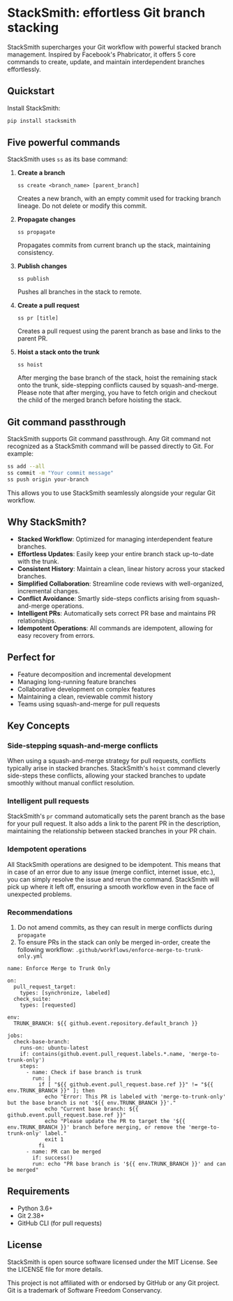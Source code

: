 # StackSmith: effortless Git branch stacking

StackSmith supercharges your Git workflow with powerful stacked branch management. Inspired by Facebook's Phabricator, it offers 5 core commands to create, update, and maintain interdependent branches effortlessly.

## Quickstart

Install StackSmith:

```bash
pip install stacksmith
```

## Five powerful commands

StackSmith uses `ss` as its base command:

1. **Create a branch**
   ```
   ss create <branch_name> [parent_branch]
   ```
   Creates a new branch, with an empty commit used for tracking branch lineage. Do not delete or modify this commit.

2. **Propagate changes**
   ```
   ss propagate
   ```
   Propagates commits from current branch up the stack, maintaining consistency.

3. **Publish changes**
   ```
   ss publish
   ```
   Pushes all branches in the stack to remote.

4. **Create a pull request**
   ```
   ss pr [title]
   ```
   Creates a pull request using the parent branch as base and links to the parent PR.

5. **Hoist a stack onto the trunk**
   ```
   ss hoist
   ```
   After merging the base branch of the stack, hoist the remaining stack onto the trunk, side-stepping conflicts caused by squash-and-merge. 
   \
   Please note that after merging, you have to fetch origin and checkout the child of the merged branch before hoisting the stack.

## Git command passthrough

StackSmith supports Git command passthrough. Any Git command not recognized as a StackSmith command will be passed directly to Git. For example:

```bash
ss add --all
ss commit -m "Your commit message"
ss push origin your-branch
```

This allows you to use StackSmith seamlessly alongside your regular Git workflow.

## Why StackSmith?

- **Stacked Workflow**: Optimized for managing interdependent feature branches.
- **Effortless Updates**: Easily keep your entire branch stack up-to-date with the trunk.
- **Consistent History**: Maintain a clean, linear history across your stacked branches.
- **Simplified Collaboration**: Streamline code reviews with well-organized, incremental changes.
- **Conflict Avoidance**: Smartly side-steps conflicts arising from squash-and-merge operations.
- **Intelligent PRs**: Automatically sets correct PR base and maintains PR relationships.
- **Idempotent Operations**: All commands are idempotent, allowing for easy recovery from errors.

## Perfect for

- Feature decomposition and incremental development
- Managing long-running feature branches
- Collaborative development on complex features
- Maintaining a clean, reviewable commit history
- Teams using squash-and-merge for pull requests

## Key Concepts

### Side-stepping squash-and-merge conflicts

When using a squash-and-merge strategy for pull requests, conflicts typically arise in stacked branches. StackSmith's `hoist` command cleverly side-steps these conflicts, allowing your stacked branches to update smoothly without manual conflict resolution.

### Intelligent pull requests

StackSmith's `pr` command automatically sets the parent branch as the base for your pull request. It also adds a link to the parent PR in the description, maintaining the relationship between stacked branches in your PR chain.

### Idempotent operations

All StackSmith operations are designed to be idempotent. This means that in case of an error due to any issue (merge conflict, internet issue, etc.), you can simply resolve the issue and rerun the command. StackSmith will pick up where it left off, ensuring a smooth workflow even in the face of unexpected problems.

### Recommendations
1. Do not amend commits, as they can result in merge conflicts during `propagate`
2. To ensure PRs in the stack can only be merged in-order, create the following workflow:
 `.github/workflows/enforce-merge-to-trunk-only.yml`
```
name: Enforce Merge to Trunk Only

on:
  pull_request_target:
    types: [synchronize, labeled]
  check_suite:
    types: [requested]

env:
  TRUNK_BRANCH: ${{ github.event.repository.default_branch }}

jobs:
  check-base-branch:
    runs-on: ubuntu-latest
    if: contains(github.event.pull_request.labels.*.name, 'merge-to-trunk-only')
    steps:
      - name: Check if base branch is trunk
        run: |
          if [ "${{ github.event.pull_request.base.ref }}" != "${{ env.TRUNK_BRANCH }}" ]; then
            echo "Error: This PR is labeled with 'merge-to-trunk-only' but the base branch is not '${{ env.TRUNK_BRANCH }}'."
            echo "Current base branch: ${{ github.event.pull_request.base.ref }}"
            echo "Please update the PR to target the '${{ env.TRUNK_BRANCH }}' branch before merging, or remove the 'merge-to-trunk-only' label."
            exit 1
          fi
      - name: PR can be merged
        if: success()
        run: echo "PR base branch is '${{ env.TRUNK_BRANCH }}' and can be merged"
```        

## Requirements

- Python 3.6+
- Git 2.38+
- GitHub CLI (for pull requests)

## License

StackSmith is open source software licensed under the MIT License. See the LICENSE file for more details.

This project is not affiliated with or endorsed by GitHub or any Git project. Git is a trademark of Software Freedom Conservancy.